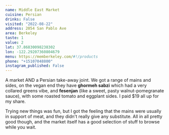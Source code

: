 ```yaml
---
name: Middle East Market
cuisine: Persian
drinks: False
visited: "2022-08-22"
address: 2054 San Pablo Ave
area: Berkeley
taste: 1
value: 2
lat: 37.86830098238302
lon: -122.29207360804679
menu: https://memberkeley.com/#!/products
phone: "+15107048800"
instagram_published: False
---
```


A market AND a Persian take-away joint. We got a range of mains and sides, on the vegan end they have **ghormeh sabzi** which had a very collared greens vibe, and **fesenjan** (like a sweet, pasty walnut-pomegranate sauce), with some roasted tomato and eggplant sides. I paid $19 all up for my share.

Trying new things was fun, but I got the feeling that the mains were usually in support of meat, and they didn't really give any substitute. All in all pretty good though, and the market itself has a good selection of stuff to browse while you wait.

